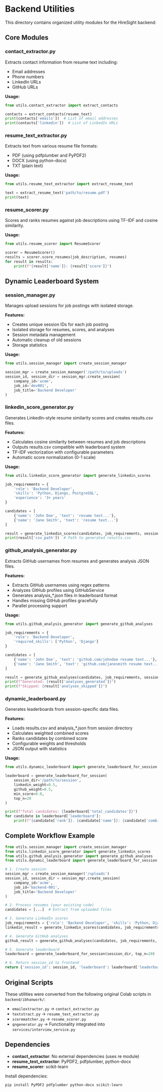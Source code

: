 # Backend Utilities

This directory contains organized utility modules for the HireSight backend:

## Core Modules

### contact_extractor.py
Extracts contact information from resume text including:
- Email addresses
- Phone numbers
- LinkedIn URLs
- GitHub URLs

**Usage:**
```python
from utils.contact_extractor import extract_contacts

contacts = extract_contacts(resume_text)
print(contacts['emails'])  # List of email addresses
print(contacts['linkedin'])  # List of LinkedIn URLs
```

### resume_text_extractor.py
Extracts text from various resume file formats:
- PDF (using pdfplumber and PyPDF2)
- DOCX (using python-docx)
- TXT (plain text)

**Usage:**
```python
from utils.resume_text_extractor import extract_resume_text

text = extract_resume_text('path/to/resume.pdf')
print(text)
```

### resume_scorer.py
Scores and ranks resumes against job descriptions using TF-IDF and cosine similarity.

**Usage:**
```python
from utils.resume_scorer import ResumeScorer

scorer = ResumeScorer()
results = scorer.score_resumes(job_description, resumes)
for result in results:
    print(f"{result['name']}: {result['score']}")
```

## Dynamic Leaderboard System

### session_manager.py
Manages upload sessions for job postings with isolated storage.

**Features:**
- Creates unique session IDs for each job posting
- Isolated storage for resumes, scores, and analyses
- Session metadata management
- Automatic cleanup of old sessions
- Storage statistics

**Usage:**
```python
from utils.session_manager import create_session_manager

session_mgr = create_session_manager('/path/to/uploads')
session_id, session_dir = session_mgr.create_session(
    company_id='acme',
    job_id='dev001',
    job_title='Backend Developer'
)
```

### linkedin_score_generator.py
Generates LinkedIn-style resume similarity scores and creates results.csv files.

**Features:**
- Calculates cosine similarity between resumes and job descriptions
- Outputs results.csv compatible with leaderboard system
- TF-IDF vectorization with configurable parameters
- Automatic score normalization (0-1 scale)

**Usage:**
```python
from utils.linkedin_score_generator import generate_linkedin_scores

job_requirements = {
    'role': 'Backend Developer',
    'skills': 'Python, Django, PostgreSQL',
    'experience': '3+ years'
}

candidates = [
    {'name': 'John Doe', 'text': 'resume text...'},
    {'name': 'Jane Smith', 'text': 'resume text...'}
]

result = generate_linkedin_scores(candidates, job_requirements, session_dir)
print(result['csv_path'])  # Path to generated results.csv
```

### github_analysis_generator.py
Extracts GitHub usernames from resumes and generates analysis JSON files.

**Features:**
- Extracts GitHub usernames using regex patterns
- Analyzes GitHub profiles using GitHubService
- Generates analysis_*.json files in leaderboard format
- Handles missing GitHub profiles gracefully
- Parallel processing support

**Usage:**
```python
from utils.github_analysis_generator import generate_github_analyses

job_requirements = {
    'role': 'Backend Developer',
    'required_skills': ['Python', 'Django']
}

candidates = [
    {'name': 'John Doe', 'text': 'github.com/johndoe resume text...'},
    {'name': 'Jane Smith', 'text': 'github.com/janesmith resume text...'}
]

result = generate_github_analyses(candidates, job_requirements, session_dir)
print(f"Generated: {result['analyses_generated']}")
print(f"Skipped: {result['analyses_skipped']}")
```

### dynamic_leaderboard.py
Generates leaderboards from session-specific data files.

**Features:**
- Loads results.csv and analysis_*.json from session directory
- Calculates weighted combined scores
- Ranks candidates by combined score
- Configurable weights and thresholds
- JSON output with statistics

**Usage:**
```python
from utils.dynamic_leaderboard import generate_leaderboard_for_session

leaderboard = generate_leaderboard_for_session(
    session_dir='/path/to/session',
    linkedin_weight=0.5,
    github_weight=0.5,
    min_score=0.0,
    top_n=20
)

print(f"Total candidates: {leaderboard['total_candidates']}")
for candidate in leaderboard['leaderboard']:
    print(f"{candidate['rank']}. {candidate['name']}: {candidate['combined_score']}")
```

## Complete Workflow Example

```python
from utils.session_manager import create_session_manager
from utils.linkedin_score_generator import generate_linkedin_scores
from utils.github_analysis_generator import generate_github_analyses
from utils.dynamic_leaderboard import generate_leaderboard_for_session

# 1. Create session
session_mgr = create_session_manager('/uploads')
session_id, session_dir = session_mgr.create_session(
    company_id='acme',
    job_id='backend-001',
    job_title='Backend Developer'
)

# 2. Process resumes (your existing code)
candidates = [...]  # Extract from uploaded files

# 3. Generate LinkedIn scores
job_requirements = {'role': 'Backend Developer', 'skills': 'Python, Django'}
linkedin_result = generate_linkedin_scores(candidates, job_requirements, session_dir)

# 4. Generate GitHub analyses
github_result = generate_github_analyses(candidates, job_requirements, session_dir)

# 5. Generate leaderboard
leaderboard = generate_leaderboard_for_session(session_dir, top_n=20)

# 6. Return session_id to frontend
return {'session_id': session_id, 'leaderboard': leaderboard['leaderboard']}
```

## Original Scripts

These utilities were converted from the following original Colab scripts in `backend/ibhanwork/`:

- `emailextractor.py` → `contact_extractor.py`
- `textxtract.py` → `resume_text_extractor.py`
- `scorematcher.py` → `resume_scorer.py`
- `qngenerator.py` → Functionality integrated into `services/interview_service.py`

## Dependencies

- **contact_extractor**: No external dependencies (uses re module)
- **resume_text_extractor**: PyPDF2, pdfplumber, python-docx
- **resume_scorer**: scikit-learn

Install dependencies:
```bash
pip install PyPDF2 pdfplumber python-docx scikit-learn
```
